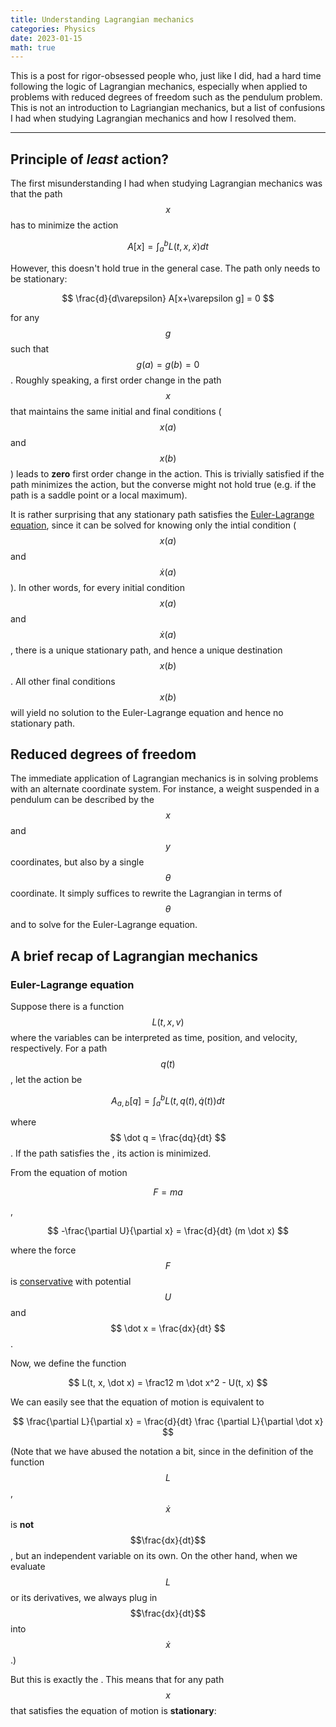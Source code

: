 ```yaml
---
title: Understanding Lagrangian mechanics
categories: Physics
date: 2023-01-15
math: true
---
```


This is a post for rigor-obsessed people who, just like I did, had a hard time following the logic of Lagrangian mechanics, especially when applied to problems with reduced degrees of freedom such as the pendulum problem. This is not an introduction to Lagriangian mechanics, but a list of confusions I had when studying Lagrangian mechanics and how I resolved them.

***

## Principle of *least* action?

The first misunderstanding I had when studying Lagrangian mechanics was that the path $$x$$ has to minimize the action

$$ A[x] = \int_a^b L(t,x,\dot x) dt $$

However, this doesn't hold true in the general case.
The path only needs to be stationary:

$$ \frac{d}{d\varepsilon} A[x+\varepsilon g] = 0 $$

for any $$ g $$ such that $$ g(a)=g(b) = 0$$. Roughly speaking, a first order change in the path $$ x $$ that maintains the same initial and final conditions ($$ x(a)$$ and $$x(b)$$) leads to **zero** first order change in the action. This is trivially satisfied if the path minimizes the action, but the converse might not hold true (e.g. if the path is a saddle point or a local maximum).

It is rather surprising that any stationary path satisfies the [Euler-Lagrange equation](https://en.wikipedia.org/wiki/Euler%E2%80%93Lagrange_equation#Statement), since it can be solved for knowing only the intial condition ($$ x(a)$$ and $$\dot x(a)$$). In other words, for every initial condition $$ x(a)$$ and $$\dot x(a)$$, there is a unique stationary path, and hence a unique destination $$x(b)$$. All other final conditions $$x(b)$$ will yield no solution to the Euler-Lagrange equation and hence no stationary path.

## Reduced degrees of freedom

The immediate application of Lagrangian mechanics is in solving problems with an alternate coordinate system. For instance, a weight suspended in a pendulum can be described by the $$x$$ and $$y$$ coordinates, but also by a single $$\theta $$ coordinate. It simply suffices to rewrite the Lagrangian in terms of $$\theta$$ and to solve for the Euler-Lagrange equation.










## A brief recap of Lagrangian mechanics

### Euler-Lagrange equation

Suppose there is a function $$ L(t,x,v) $$ where the variables can be interpreted as time, position, and velocity, respectively. For a path $$ q(t) $$, let the action be

$$ A_{a,b}[q] = \int_a^b L(t,q(t),\dot q(t)) dt $$

where $$ \dot q = \frac{dq}{dt} $$. If the path satisfies the , its action is minimized.



From the equation of motion

$$ F=ma $$

,

$$ -\frac{\partial U}{\partial x} = \frac{d}{dt} (m \dot x) $$

where the force $$ F $$ is [conservative](https://en.wikipedia.org/wiki/Conservative_force#Mathematical_description) with potential $$ U $$ and $$ \dot x = \frac{dx}{dt} $$.

Now, we define the function

$$ L(t, x, \dot x) = \frac12 m \dot x^2 - U(t, x) $$

We can easily see that the equation of motion is equivalent to

$$ \frac{\partial L}{\partial x} = \frac{d}{dt} \frac {\partial L}{\partial \dot x} $$

(Note that we have abused the notation a bit, since in the definition of the function $$ L$$, $$\dot x$$ is **not** $$\frac{dx}{dt}$$, but an independent variable on its own. On the other hand, when we evaluate $$L$$ or its derivatives, we always plug in $$\frac{dx}{dt}$$ into $$\dot x$$.)

But this is exactly the . This means that for any path $$ x $$ that satisfies the equation of motion is **stationary**: 













